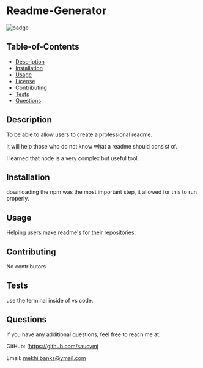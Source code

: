 
  # Readme-Generator

   ![badge](https://img.shields.io/badge/license-ISC-blue)

  ## Table-of-Contents

  * [Description](#description)
  * [Installation](#installation)
  * [Usage](#usage)
  * [License](#license)
  * [Contributing](#contributing)
  * [Tests](#tests)
  * [Questions](#questions)
  
  ## Description

  To be able to allow users to create a professional readme.

  It will help those who do not know what a readme should consist of.

  I learned that node is a very complex but useful tool.

  ## Installation

  downloading the npm was the most important step, it allowed for this to run properly.

  ## Usage

  Helping users make readme's for their repositories.

  ## Contributing

  No contributors

  ## Tests

  use the terminal inside of vs code.

  ## Questions

  If you have any additional questions, feel free to reach me at:

  GitHub: (https://github.com/saucymj

 Email: mekhi.banks@ymail.com





